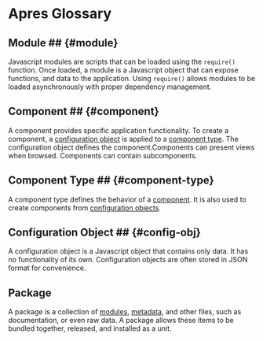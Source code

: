 # Apres Glossary #

## Module ## {#module}
Javascript modules are scripts that can be loaded using the `require()` function. Once loaded, a module is a Javascript object that can expose functions, and data to the application. Using `require()` allows modules to be loaded asynchronously with proper dependency management.

## Component ## {#component}
A component provides specific application functionality. To create a component, a [configuration object](#config-obj) is applied to a [component type](#component-type). The configuration object defines the component.Components can present views when browsed. Components can contain subcomponents.

## Component Type ## {#component-type}
A component type defines the behavior of a [component](#component). It is also used to create components from [configuration objects](#config-obj). 

## Configuration Object ## {#config-obj}
A configuration object is a Javascript object that contains only data. It has no functionality of its own. Configuration objects are often stored in JSON format for convenience.

## Package ##
A package is a collection of [modules](#modules), [metadata](#metadata), and other files, such as documentation, or even raw data. A package allows these items to be bundled together, released, and installed as a unit.
